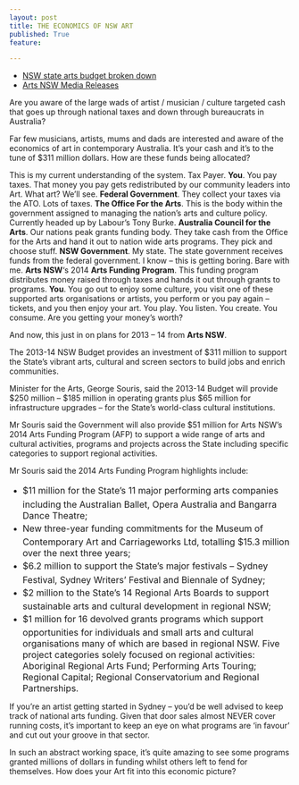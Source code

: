 ```yaml
---
layout: post
title: THE ECONOMICS OF NSW ART
published: True
feature: 

---
```


*   [NSW state arts budget broken down](au.artshub.com/au/news-article/news/arts/nsw-state-arts-budget-broken-down-189975)
*   [Arts NSW Media Releases](http://www.arts.nsw.gov.au/index.php/category/news-and-publications/media-releases/)

Are you aware of the large wads of artist / musician / culture targeted cash that goes up through national taxes and down through bureaucrats in Australia?

Far few musicians, artists, mums and dads are interested and aware of the economics of art in contemporary Australia. It’s your cash and it’s to the tune of $311 million dollars. How are these funds being allocated?

This is my current understanding of the system. Tax Payer. **You**. You pay taxes. That money you pay gets redistributed by our community leaders into Art. What art? We’ll see. **Federal Government**. They collect your taxes via the ATO. Lots of taxes. **The Office For the Arts**. This is the body within the government assigned to managing the nation’s arts and culture policy. Currently headed up by Labour’s Tony Burke. **Australia Council for the Arts**. Our nations peak grants funding body. They take cash from the Office for the Arts and hand it out to nation wide arts programs. They pick and choose stuff. **NSW Government**. My state. The state government receives funds from the federal government. I know – this is getting boring. Bare with me. **Arts NSW**‘s 2014 **Arts Funding Program**. This funding program distributes money raised through taxes and hands it out through grants to programs. **You**. You go out to enjoy some culture, you visit one of these supported arts organisations or artists, you perform or you pay again – tickets, and you then enjoy your art. You play. You listen. You create. You consume. Are you getting your money’s worth?

And now, this just in on plans for 2013 – 14 from **Arts NSW**.

The 2013-14 NSW Budget provides an investment of $311 million to support the State’s vibrant arts, cultural and screen sectors to build jobs and enrich communities.

Minister for the Arts, George Souris, said the 2013-14 Budget will provide $250 million – $185 million in operating grants plus $65 million for infrastructure upgrades – for the State’s world-class cultural institutions.

Mr Souris said the Government will also provide $51 million for Arts NSW’s 2014 Arts Funding Program (AFP) to support a wide range of arts and cultural activities, programs and projects across the State including specific categories to support regional activities.

Mr Souris said the 2014 Arts Funding Program highlights include:

*   <span style="line-height: 1.714285714; font-size: 1rem;">$11 million for the State’s 11 major performing arts companies including the Australian Ballet, Opera Australia and Bangarra Dance Theatre;</span>
*   <span style="line-height: 1.714285714; font-size: 1rem;">New three-year funding commitments for the Museum of Contemporary Art and Carriageworks Ltd, totalling $15.3 million over the next three years;</span>
*   <span style="line-height: 1.714285714; font-size: 1rem;">$6.2 million to support the State’s major festivals – Sydney Festival, Sydney Writers’ Festival and Biennale of Sydney;</span>
*   <span style="line-height: 1.714285714; font-size: 1rem;">$2 million to the State’s 14 Regional Arts Boards to support sustainable arts and cultural development in regional NSW;</span>
*   <span style="line-height: 1.714285714; font-size: 1rem;">$1 million for 16 devolved grants programs which support opportunities for individuals and small arts and cultural organisations many of which are based in regional NSW. Five project categories solely focused on regional activities: Aboriginal Regional Arts Fund; Performing Arts Touring; Regional Capital; Regional Conservatorium and Regional Partnerships.</span>

If you’re an artist getting started in Sydney – you’d be well advised to keep track of national arts funding. Given that door sales almost NEVER cover running costs, it’s important to keep an eye on what programs are ‘in favour’ and cut out your groove in that sector.

In such an abstract working space, it’s quite amazing to see some programs granted millions of dollars in funding whilst others left to fend for themselves. How does your Art fit into this economic picture?
